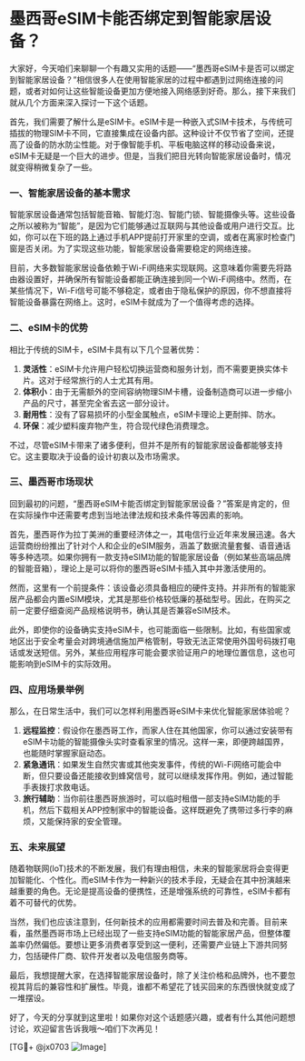 # 墨西哥eSIM卡能否绑定到智能家居设备？

大家好，今天咱们来聊聊一个有趣又实用的话题——“墨西哥eSIM卡是否可以绑定到智能家居设备？”相信很多人在使用智能家居的过程中都遇到过网络连接的问题，或者对如何让这些智能设备更加方便地接入网络感到好奇。那么，接下来我们就从几个方面来深入探讨一下这个话题。

首先，我们需要了解什么是eSIM卡。eSIM卡是一种嵌入式SIM卡技术，与传统可插拔的物理SIM卡不同，它直接集成在设备内部。这种设计不仅节省了空间，还提高了设备的防水防尘性能。对于像智能手机、平板电脑这样的移动设备来说，eSIM卡无疑是一个巨大的进步。但是，当我们把目光转向智能家居设备时，情况就变得稍微复杂了一些。

### 一、智能家居设备的基本需求

智能家居设备通常包括智能音箱、智能灯泡、智能门锁、智能摄像头等。这些设备之所以被称为“智能”，是因为它们能够通过互联网与其他设备或用户进行交互。比如，你可以在下班的路上通过手机APP提前打开家里的空调，或者在离家时检查门窗是否关闭。为了实现这些功能，智能家居设备需要稳定的网络连接。

目前，大多数智能家居设备依赖于Wi-Fi网络来实现联网。这意味着你需要先将路由器设置好，并确保所有智能设备都能正确连接到同一个Wi-Fi网络中。然而，在某些情况下，Wi-Fi信号可能不够稳定，或者由于隐私保护的原因，你不想直接将智能设备暴露在网络上。这时，eSIM卡就成为了一个值得考虑的选择。

### 二、eSIM卡的优势

相比于传统的SIM卡，eSIM卡具有以下几个显著优势：

1. **灵活性**：eSIM卡允许用户轻松切换运营商和服务计划，而不需要更换实体卡片。这对于经常旅行的人士尤其有用。
2. **体积小**：由于无需额外的空间容纳物理SIM卡槽，设备制造商可以进一步缩小产品的尺寸，甚至完全省去这一部分设计。
3. **耐用性**：没有了容易损坏的小型金属触点，eSIM卡理论上更耐摔、防水。
4. **环保**：减少塑料废弃物产生，符合现代绿色消费理念。

不过，尽管eSIM卡带来了诸多便利，但并不是所有的智能家居设备都能够支持它。这主要取决于设备的设计初衷以及市场需求。

### 三、墨西哥市场现状

回到最初的问题，“墨西哥eSIM卡能否绑定到智能家居设备？”答案是肯定的，但在实际操作中还需要考虑到当地法律法规和技术条件等因素的影响。

首先，墨西哥作为拉丁美洲的重要经济体之一，其电信行业近年来发展迅速。各大运营商纷纷推出了针对个人和企业的eSIM服务，涵盖了数据流量套餐、语音通话等多种选项。如果你拥有一款支持eSIM功能的智能家居设备（例如某些高端品牌的智能音箱），理论上是可以将你的墨西哥eSIM卡插入其中并激活使用的。

然而，这里有一个前提条件：该设备必须具备相应的硬件支持。并非所有的智能家居产品都会内置eSIM模块，尤其是那些价格较低廉的基础型号。因此，在购买之前一定要仔细查阅产品规格说明书，确认其是否兼容eSIM技术。

此外，即使你的设备确实支持eSIM卡，也可能面临一些限制。比如，有些国家或地区出于安全考量会对跨境通信施加严格管制，导致无法正常使用外国号码拨打电话或发送短信。另外，某些应用程序可能会要求验证用户的地理位置信息，这也可能影响到eSIM卡的实际效用。

### 四、应用场景举例

那么，在日常生活中，我们可以怎样利用墨西哥eSIM卡来优化智能家居体验呢？

1. **远程监控**：假设你在墨西哥工作，而家人住在其他国家，你可以通过安装带有eSIM卡功能的智能摄像头实时查看家里的情况。这样一来，即便跨越国界，也能随时掌握家庭动态。
2. **紧急通讯**：如果发生自然灾害或其他突发事件，传统的Wi-Fi网络可能会中断，但只要设备还能接收到蜂窝信号，就可以继续发挥作用。例如，通过智能手表拨打求救电话。
3. **旅行辅助**：当你前往墨西哥旅游时，可以临时租借一部支持eSIM功能的手机，然后下载相关APP控制家中的智能设备。这样既避免了携带过多行李的麻烦，又能保持家的安全管理。

### 五、未来展望

随着物联网(IoT)技术的不断发展，我们有理由相信，未来的智能家居将会变得更加智能化、个性化。而eSIM卡作为一种新兴的技术手段，无疑会在其中扮演越来越重要的角色。无论是提高设备的便携性，还是增强系统的可靠性，eSIM卡都有着不可替代的优势。

当然，我们也应该注意到，任何新技术的应用都需要时间去普及和完善。目前来看，虽然墨西哥市场上已经出现了一些支持eSIM功能的智能家居产品，但整体覆盖率仍然偏低。要想让更多消费者享受到这一便利，还需要产业链上下游共同努力，包括硬件厂商、软件开发者以及电信服务商等。

最后，我想提醒大家，在选择智能家居设备时，除了关注价格和品牌外，也不要忽视其背后的兼容性和扩展性。毕竟，谁都不希望花了钱买回来的东西很快就变成了一堆摆设。

好了，今天的分享就到这里啦！如果你对这个话题感兴趣，或者有什么其他问题想讨论，欢迎留言告诉我哦～咱们下次再见！

[TG💪+ @jx0703 ![Image](https://github.com/user-attachments/assets/dbca1d08-cadb-493c-b0ec-ad6f7a83f270)]